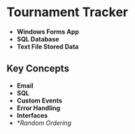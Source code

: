 # Tournament Tracker

- **Windows Forms App**
- **SQL Database**
- **Text File Stored Data**

## Key Concepts
- **Email**
- **SQL**
- **Custom Events**
- **Error Handling**
- **Interfaces**
- **Random Ordering*
